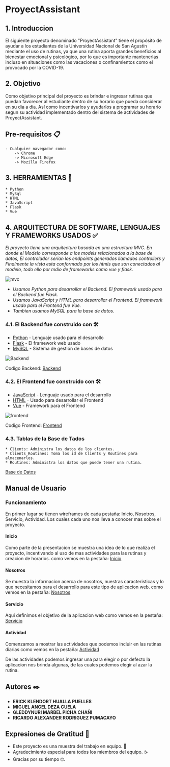 # ProyectAssistant
## 1. Introduccion

El siguiente proyecto denominado "ProyectAssistant" tiene el propósito de ayudar a los estudiantes de la Universidad Nacional de San Agustín mediante el uso
de rutinas, ya que una rutina aporta grandes beneficios al bienestar emocional y psicológico, por lo que es importante mantenerlas incluso en situaciones como
las vacaciones o confinamientos como el provocado por la COVID-19.

## 2. Objetivo
Como objetivo principal del proyecto es brindar e ingresar rutinas que puedan favorecer al estudiante dentro de su horario que pueda considerar en su dia a dia. Así como incentivarlos y ayudarlos a programar su horario segun su actividad implementado dentro del sistema de actividades de ProyectAssistant.

## Pre-requisitos 📋

    - Cualquier navegador como:
		-> Chrome
		-> Microsoft Edge
		-> Mozilla Firefox

## 3. HERRAMIENTAS 🚀

    * Python
    * MySql
    * HTML
    * JavaScript
    * Flask
    * Vue

## 4. ARQUITECTURA DE SOFTWARE, LENGUAJES Y FRAMEWORKS USADOS ✅
_El proyecto tiene una arquitectura basada en una estructura MVC. En donde el Modelo corresponde a los models relacionados a la base de datos, El controlador serian los endpoints generados llamados controllers y Finalmente la vista esta conformado por los htmls que son conectados al modelo, todo ello por mdio de frameworks como vue y flask._

![mvc](https://user-images.githubusercontent.com/83198652/128783108-97b9af4f-b6ce-4cd3-ada8-adcae9b497ce.png)

* _Usamos Python para desarrollar el Backend. El framework usado para el Backend fue Flask._
* _Usamos JavaScript y HTML para desarrollar el Frontend. El framework usado para el Frontend fue Vue._
* _Tambien usamos MySQL para la base de datos_.

### 4.1. El Backend fue construido con 🛠️

* [Python](https://www.python.org/) - Lenguaje usado para el desarrollo
* [Flask](https://flask.palletsprojects.com/en/2.0.x/) - El framework web usado
* [MySQL](https://www.mysql.com/) - Sistema de gestión de bases de datos

![Backend](https://user-images.githubusercontent.com/83198652/128778278-0ae5b7c2-4c7c-4d21-8292-e462ccd4b6a1.png)

Codigo Backend: [Backend](https://github.com/ehuallap/PROYECTOFINAL_2A_DESARROLLO/tree/main/backend)

### 4.2. El Frontend fue construido con 🛠️

* [JavaScript](https://www.w3schools.com/js/default.asp) - Lenguaje usado para el desarrollo
* [HTML](https://www.w3schools.com/html/default.asp) - Usado para desarrollar el Frontend
* [Vue](https://v3.vuejs.org/guide/introduction.html) - Framework para el Frontend

![frontend](https://user-images.githubusercontent.com/83198652/128801485-18c2b915-7717-4531-a937-a255dd6d8953.png)

Codigo Frontend: [Frontend](https://github.com/ehuallap/PROYECTOFINAL_2A_DESARROLLO/tree/main/frontend_2.0)

### 4.3. Tablas de la Base de Tados
	* Clients: Administra los datos de los clientes.
	* Clients_Routines: Toma los id de Clients y Routines para almacenarlos.
	* Routines: Administra los datos que puede tener una rutina.
[Base de Datos](https://github.com/ehuallap/PROYECTOFINAL_2A_DESARROLLO/tree/main/backend/mysql_scripts)

## Manual de Usuario
### Funcionamiento
En primer lugar se tienen wireframes de cada pestaña: Inicio, Nosotros, Servicio, Actividad.
Los cuales cada uno nos lleva a conocer mas sobre el proyecto.
#### Inicio
Como parte de la presentacion se muestra una idea de lo que realiza el proyecto, incentivando al uso de mas actividades para las rutinas y creacion de horarios.
como vemos en la pestaña: [Inicio](https://github.com/ehuallap/PROYECTOFINAL_2A_DESARROLLO/blob/main/1.jpeg)
#### Nosotros
Se muestra la informacion acerca de nosotros, nuestras caracteristicas y lo que necesitamos para el desarrollo para este tipo de aplicacion web.
como vemos en la pestaña: [Nosotros](https://github.com/ehuallap/PROYECTOFINAL_2A_DESARROLLO/blob/main/2.jpeg)
#### Servicio
Aqui definimos el objetivo de la aplicacion web
como vemos en la pestaña: [Servicio](https://github.com/ehuallap/PROYECTOFINAL_2A_DESARROLLO/blob/main/3.jpeg)

#### Actividad
Comenzamos a mostrar las actividades que podemos incluir en las rutinas diarias
como vemos en la pestaña: [Actividad](https://github.com/ehuallap/PROYECTOFINAL_2A_DESARROLLO/blob/main/4.jpeg)

De las actividades podemos ingresar una para elegir o por defecto la aplicacion nos brinda algunas, de las cuales podemos elegir al azar la rutina. 
## Autores ✒️

* **ERICK KLENDORT HUALLA PUELLES** 
* **MIGUEL ANGEL DEZA CUELA** 
* **GLEDDYNURI MARBEL PICHA CHAÑI** 
* **RICARDO ALEXANDER RODRIGUEZ PUMACAYO**

## Expresiones de Gratitud 🎁

* Este proyecto es una muestra del trabajo en equipo. 📢
* Agradecimiento especial para todos los miembros del equipo. ☕
* Gracias por su tiempo 🤓.
